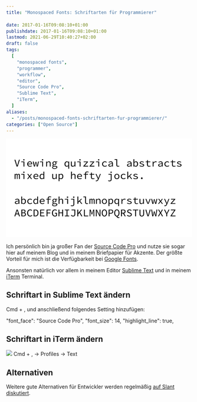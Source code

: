 ```yaml
---
title: "Monospaced Fonts: Schriftarten für Programmierer"

date: 2017-01-16T09:08:10+01:00
publishdate: 2017-01-16T09:08:10+01:00
lastmod: 2021-06-29T10:40:27+02:00
draft: false
tags:
  [
    "monospaced fonts",
    "programmer",
    "workflow",
    "editor",
    "Source Code Pro",
    "Sublime Text",
    "iTerm",
  ]
aliases:
  - "/posts/monospaced-fonts-schriftarten-fur-programmierer/"
categories: ["Open Source"]
---
```


![](2017-01-16-source-code-pro.png)

Ich persönlich bin ja großer Fan der [Source Code Pro](https://github.com/adobe-fonts/source-code-pro) und nutze sie sogar hier auf meinem Blog und in meinem Briefpapier für Akzente. Der größte Vorteil für mich ist die Verfügbarkeit bei [Google Fonts](https://fonts.google.com/specimen/Source+Code+Pro).

Ansonsten natürlich vor allem in meinem Editor [Sublime Text](https://www.sublimetext.com/) und in meinem [iTerm](https://www.iterm2.com/) Terminal.

## Schriftart in Sublime Text ändern

Cmd + , und anschließend folgendes Setting hinzufügen:

"font_face": "Source Code Pro",
"font_size": 14,
"highlight_line": true,

## Schriftart in iTerm ändern

![](Screen-Shot-2017-01-16-at-08.52.12.png)
Cmd + , -> Profiles -> Text

## Alternativen

Weitere gute Alternativen für Entwickler werden regelmäßig [auf Slant diskutiert](https://www.slant.co/topics/67/~best-programming-fonts).

